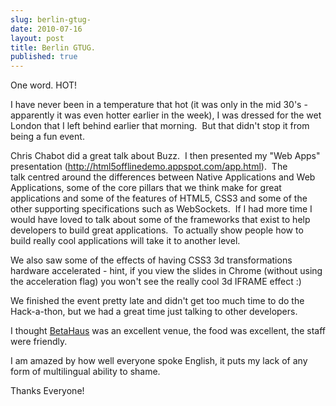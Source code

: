 ```yaml
---
slug: berlin-gtug-
date: 2010-07-16
layout: post
title: Berlin GTUG.
published: true
---
```

One word. HOT!<p /><div>I have never been in a temperature that hot (it was only in the mid 30&#39;s - apparently it was even hotter earlier in the week), I was dressed for the wet London that I left behind earlier that morning.  But that didn&#39;t stop it from being a fun event.</div> <p /><div>Chris Chabot did a great talk about Buzz.  I then presented my &quot;Web Apps&quot; presentation (<a href="http://html5offlinedemo.appspot.com/app.html">http://html5offlinedemo.appspot.com/app.html</a>).  The talk centred around the differences between Native Applications and Web Applications, some of the core pillars that we think make for great applications and some of the features of HTML5, CSS3 and some of the other supporting specifications such as WebSockets.  If I had more time I would have loved to talk about some of the frameworks that exist to help developers to build great applications.  To actually show people how to build really cool applications will take it to another level.</div> <p /><div>We also saw some of the effects of having CSS3 3d transformations hardware accelerated - hint, if you view the slides in Chrome (without using the acceleration flag) you won&#39;t see the really cool 3d IFRAME effect :)</div> <p /><div>We finished the event pretty late and didn&#39;t get too much time to do the Hack-a-thon, but we had a great time just talking to other developers.</div><p /><div>I thought <a href="http://betahaus.de/">BetaHaus</a> was an excellent venue, the food was excellent, the staff were friendly.</div> <p /><div>I am amazed by how well everyone spoke English, it puts my lack of any form of multilingual ability to shame.</div><p /><div>Thanks Everyone!</div>

